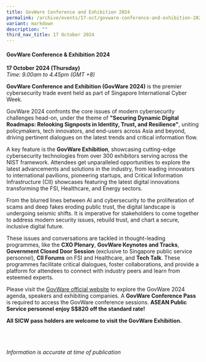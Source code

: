 ```yaml
---
title: GovWare Conference and Exhibition 2024
permalink: /archive/events/17-oct/govware-conference-and-exhibition-2024/
variant: markdown
description: ""
third_nav_title: 17 October 2024
---
```

#### **GovWare Conference &amp; Exhibition 2024**

**17 October 2024 (Thursday)**  
*Time: 9.00am to 4.45pm (GMT +8)*

**GovWare Conference and Exhibition (GovWare 2024)** is the premier cybersecurity trade event held as part of Singapore International Cyber Week.&nbsp;

GovWare 2024 confronts the core issues of modern cybersecurity challenges head-on, under the theme of **"Securing Dynamic Digital Roadmaps: Relooking Signposts in Identity, Trust, and Resilience"**, uniting policymakers, tech innovators, and end-users across Asia and beyond, driving pertinent dialogues on the latest trends and critical information flow.&nbsp;

A key feature is the **GovWare Exhibition**, showcasing cutting-edge cybersecurity technologies from over 300 exhibitors serving across the NIST framework. Attendees get unparalleled opportunities to explore the latest advancements and solutions in the industry, from leading innovators to international pavilions, pioneering startups, and Critical Information Infrastructure (CII) showcases featuring the latest digital innovations transforming the FSI, Healthcare, and Energy sectors.

From the blurred lines between AI and cybersecurity to the proliferation of scams and deep fakes eroding public trust, the digital landscape is undergoing seismic shifts. It is imperative for stakeholders to come together to address modern security issues, rebuild trust, and chart a secure, inclusive digital future.&nbsp;

These issues and conversations are tackled in thought-leading programmes, like the **CXO Plenary**, **GovWare Keynotes and Tracks**, **Government Closed Door Session** (exclusive to Singapore public service personnel), **CII Forums** on FSI and Healthcare, and **Tech Talk**. These programmes facilitate critical dialogues, foster collaborations, and provide a platform for attendees to connect with industry peers and learn from esteemed experts.

Please visit the <a href="https://www.govware.sg/govware/2024/event-info?utm_source=website&amp;utm_medium=sicw-2024" target="blank">GovWare official website</a> to explore the GovWare 2024 agenda, speakers and exhibiting companies. A **GovWare Conference Pass** is required to access the GovWare conference sessions. **ASEAN Public Service personnel enjoy S$820 off the standard rate!&nbsp;**&nbsp;

**All SICW pass holders are welcome to visit the GovWare Exhibition.**

<br><br><br>
*Information is accurate at time of publication*